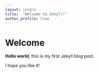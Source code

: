 ```yaml
---
layout: single
title:  "Welcome to Jekyll!"
author_profile: true
---
```


# Welcome

**Hello world**, this is my first Jekyll blog post.

I hope you like it!
